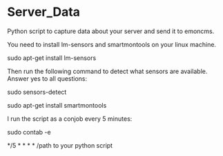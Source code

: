 # Server_Data
Python script to capture data about your server and send it to emoncms.


You need to install lm-sensors and smartmontools on your linux machine.

sudo apt-get install lm-sensors

Then run the following command to detect what sensors are available. Answer yes to all questions:

sudo sensors-detect

sudo apt-get install smartmontools


I run the script as a conjob every 5 minutes:

sudo contab -e

*/5 * * * * /path to your python script
